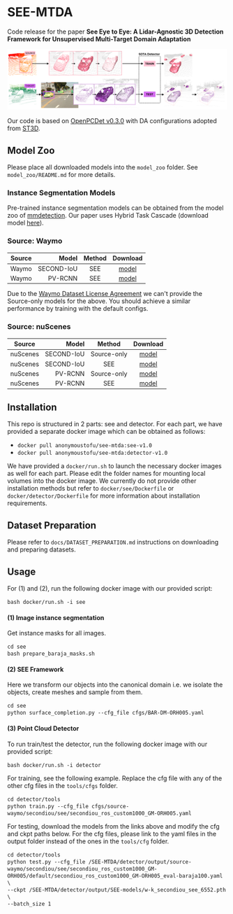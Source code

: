# SEE-MTDA

Code release for the paper **See Eye to Eye: A Lidar-Agnostic 3D Detection Framework for Unsupervised Multi-Target Domain Adaptation**

![pipeline](./docs/pipeline.png)

Our code is based on [OpenPCDet v0.3.0](https://github.com/open-mmlab/OpenPCDet/tree/v0.3.0) with DA configurations adopted from [ST3D](https://github.com/CVMI-Lab/ST3D). 

## Model Zoo
Please place all downloaded models into the `model_zoo` folder. See `model_zoo/README.md` for more details. 

### Instance Segmentation Models
Pre-trained instance segmentation models can be obtained from the model zoo of [mmdetection](https://github.com/open-mmlab/mmdetection). Our paper uses 
Hybrid Task Cascade (download model [here](https://download.openmmlab.com/mmdetection/v2.0/htc/htc_x101_64x4d_fpn_dconv_c3-c5_mstrain_400_1400_16x1_20e_coco/htc_x101_64x4d_fpn_dconv_c3-c5_mstrain_400_1400_16x1_20e_coco_20200312-946fd751.pth)).

### Source: Waymo
| Source | Model | Method | Download | 
|--------|------:|:------:|:--------:|
| Waymo | SECOND-IoU | SEE | [model](https://drive.google.com/file/d/1AP436Sq8XKM6sU8MchHgUKTKKgVavvQl/view?usp=sharing) |
| Waymo | PV-RCNN | SEE | [model](https://drive.google.com/file/d/1oaRA-LZelDKfU8eFii_h6VYeoYnXjAix/view?usp=sharing) |

Due to the [Waymo Dataset License Agreement](https://waymo.com/open/terms/) we can't provide the Source-only models for the above. You should achieve a similar performance by training with the default configs. 

### Source: nuScenes
| Source | Model | Method | Download | 
|--------|------:|:------:|:--------:|
| nuScenes | SECOND-IoU | Source-only | [model](https://drive.google.com/file/d/1ZDJqBWJzM-cfCYj_nrtRMNSXauv5enUz/view?usp=sharing) | 
| nuScenes | SECOND-IoU | SEE | [model](https://drive.google.com/file/d/1NkjttovNoNvktSFwJu-RCc6Qv4ErRsTf/view?usp=sharing) |
| nuScenes | PV-RCNN | Source-only | [model](https://drive.google.com/file/d/1vDEErtKlRWdmDM0bqaQhq9iQApR0Hl6C/view?usp=sharing) | 
| nuScenes | PV-RCNN | SEE | [model](https://drive.google.com/file/d/1NBBClCyapwf5vEds_XDGJqUV68RpIwJx/view?usp=sharing) |

## Installation
This repo is structured in 2 parts: see and detector. For each part, we have provided a separate docker image which can be obtained as follows:
- `docker pull anonymoustofu/see-mtda:see-v1.0`
- `docker pull anonymoustofu/see-mtda:detector-v1.0`

We have provided a `docker/run.sh` to launch the necessary docker images as well for each part. Please edit the folder names for mounting local volumes into the docker image. We currently do not provide other installation methods but refer to `docker/see/Dockerfile` or `docker/detector/Dockerfile` for more information about installation requirements. 

## Dataset Preparation
Please refer to `docs/DATASET_PREPARATION.md` instructions on downloading and preparing datasets. 

## Usage

For (1) and (2), run the following docker image with our provided script:
```
bash docker/run.sh -i see
```

#### (1) Image instance segmentation
Get instance masks for all images. 
```
cd see
bash prepare_baraja_masks.sh
```

#### (2) SEE Framework
Here we transform our objects into the canonical domain i.e. we isolate the objects, create meshes and sample from them. 
```
cd see
python surface_completion.py --cfg_file cfgs/BAR-DM-ORH005.yaml
```

#### (3) Point Cloud Detector 
To run train/test the detector, run the following docker image with our provided script:
```
bash docker/run.sh -i detector
```
For training, see the following example. Replace the cfg file with any of the other cfg files in the `tools/cfgs` folder. 
```
cd detector/tools
python train.py --cfg_file cfgs/source-waymo/secondiou/see/secondiou_ros_custom1000_GM-ORH005.yaml
```

For testing, download the models from the links above and modify the cfg and ckpt paths below. For the cfg files, please link to the yaml files in the output folder instead of the ones in the `tools/cfg` folder. 
```
cd detector/tools
python test.py --cfg_file /SEE-MTDA/detector/output/source-waymo/secondiou/see/secondiou_ros_custom1000_GM-ORH005/default/secondiou_ros_custom1000_GM-ORH005_eval-baraja100.yaml \
--ckpt /SEE-MTDA/detector/output/SEE-models/w-k_secondiou_see_6552.pth \
--batch_size 1
```
